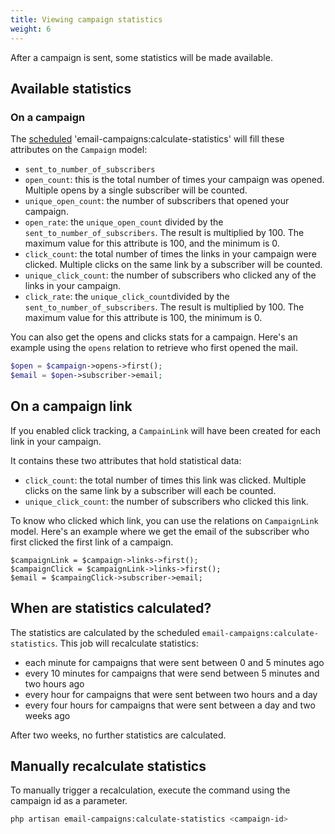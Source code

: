 ```yaml
---
title: Viewing campaign statistics
weight: 6
---
```


After a campaign is sent, some statistics will be made available.

## Available statistics 
 
### On a campaign
 
The [scheduled](https://docs.spatie.be/laravel-email-campaigns/v1/installation-setup/#schedule-the-calculate-statistics-command) 'email-campaigns:calculate-statistics' will fill these attributes on the `Campaign` model:

- `sent_to_number_of_subscribers`
- `open_count`: this is the total number of times your campaign was opened. Multiple opens by a single subscriber will be counted.
- `unique_open_count`: the number of subscribers that opened your campaign.
- `open_rate`: the `unique_open_count` divided by the `sent_to_number_of_subscribers`. The result is multiplied by 100. The maximum value for this attribute is 100, and the minimum is 0.
- `click_count`: the total number of times the links in your campaign were clicked. Multiple clicks on the same link by a subscriber will be counted.
- `unique_click_count`: the number of subscribers who clicked any of the links in your campaign.
- `click_rate`: the `unique_click_count`divided by the `sent_to_number_of_subscribers`. The result is multiplied by 100. The maximum value for this attribute is 100, the minimum is 0.

You can also get the opens and clicks stats for a campaign. Here's an example using the `opens` relation to retrieve who first opened the mail.

```php
$open = $campaign->opens->first();
$email = $open->subscriber->email;
```

## On a campaign link

If you enabled click tracking, a `CampainLink` will have been created for each link in your campaign.

It contains these two attributes that hold statistical data:

- `click_count`: the total number of times this link was clicked. Multiple clicks on the same link by a subscriber will each be counted.
- `unique_click_count`: the number of subscribers who clicked this link.

To know who clicked which link, you can use the relations on `CampaignLink` model. Here's an example where we get the email of the subscriber who first clicked the first link of a campaign.

```
$campaignLink = $campaign->links->first();
$campaignClick = $campaignLink->links->first();
$email = $campaingClick->subscriber->email;
```

## When are statistics calculated?

The statistics are calculated by the scheduled `email-campaigns:calculate-statistics`. This job will recalculate statistics:
- each minute for campaigns that were sent between 0 and 5 minutes ago
- every 10 minutes for campaigns that were send between 5 minutes and two hours ago
- every hour for campaigns that were sent between two hours and a day
- every four hours for campaigns that were sent between a day and two weeks ago

After two weeks, no further statistics are calculated. 

## Manually recalculate statistics

To manually trigger a recalculation, execute the command using the campaign id as a parameter.

```bash
php artisan email-campaigns:calculate-statistics <campaign-id>
```

